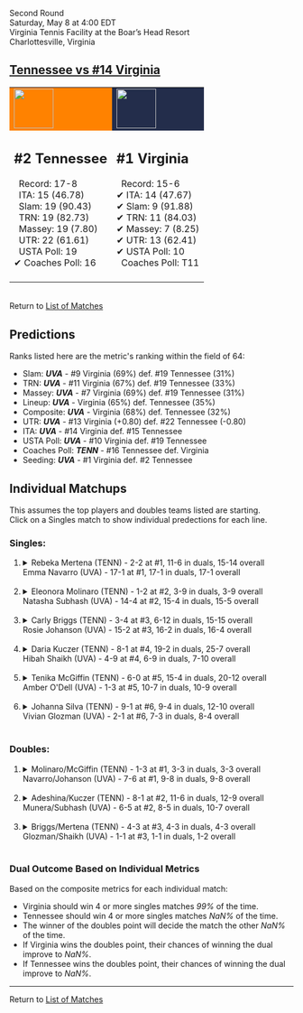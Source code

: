 Second Round  
Saturday, May 8 at 4:00 EDT  
Virginia Tennis Facility at the Boar’s Head Resort  
Charlottesville, Virginia  
## [Tennessee vs #14 Virginia](https://www.ncaa.com/game/5833688)  

<table><tr style="background-color: #d9d9d9 !important"><td style="background-color: #FF8200 !important"><img src="https://www.ncaa.com/sites/default/files/images/logos/schools/t/tennessee.70.png" width="70" height="70" /></td><td style="background-color: #232D4B !important"><img src="https://www.ncaa.com/sites/default/files/images/logos/schools/v/virginia.70.png" width="70" height="70" /></td></tr><tr>
<td>  

<h2>#2 Tennessee</h2>  
&nbsp; Record: 17-8<br>  
&nbsp; ITA: 15 (46.78)<br>  
&nbsp; Slam: 19 (90.43)<br>  
&nbsp; TRN: 19 (82.73)<br>  
&nbsp; Massey: 19 (7.80)<br>  
&nbsp; UTR: 22 (61.61)<br>  
&nbsp; USTA Poll: 19<br>  
&#10004; Coaches Poll: 16<br>  
<br>  

</td>
<td>  

<h2>#1 Virginia</h2>  
&nbsp; Record: 15-6<br>  
&#10004; ITA: 14 (47.67)<br>  
&#10004; Slam: 9 (91.88)<br>  
&#10004; TRN: 11 (84.03)<br>  
&#10004; Massey: 7 (8.25)<br>  
&#10004; UTR: 13 (62.41)<br>  
&#10004; USTA Poll: 10<br>  
&nbsp; Coaches Poll: T11<br>  
<br>  

</td>
</tr></table>  


<br>Return to [List of Matches](../index.md)  

## Predictions  

Ranks listed here are the metric's ranking within the field of 64:  
- Slam: ***UVA*** - #9 Virginia (69%) def. #19 Tennessee (31%)  
- TRN: ***UVA*** - #11 Virginia (67%) def. #19 Tennessee (33%)  
- Massey: ***UVA*** - #7 Virginia (69%) def. #19 Tennessee (31%)  
- Lineup: ***UVA*** - Virginia (65%) def. Tennessee (35%)  
- Composite: ***UVA*** - Virginia (68%) def. Tennessee (32%)  
- UTR: ***UVA*** - #13 Virginia (+0.80) def. #22 Tennessee (-0.80)  
- ITA: ***UVA*** - #14 Virginia def. #15 Tennessee  
- USTA Poll: ***UVA*** - #10 Virginia def. #19 Tennessee  
- Coaches Poll: ***TENN*** - #16 Tennessee def. Virginia  
- Seeding: ***UVA*** - #1 Virginia def. #2 Tennessee  

## Individual Matchups  
This assumes the top players and doubles teams listed are starting.  
Click on a Singles match to show individual predections for each line.  

### Singles:  

<ol>
<li><details>
<summary markdown="span">Rebeka Mertena (TENN) - 2-2 at #1, 11-6 in duals, 15-14 overall<br>Emma Navarro (UVA) - 17-1 at #1, 17-1 in duals, 17-1 overall</summary>
<h4>Predictions</h4><ul>
<li>Slam: <b><i>UVA</i></b> - Navarro (97%) def. Mertena (3%)</li>  
<li>TRN: <b><i>UVA</i></b> - Navarro (99%) def. Mertena (1%)</li>  
<li>Massey: <b><i>UVA</i></b> - Navarro (90%) def. Mertena (10%)</li>  
<li>UTR: <b><i>UVA</i></b> - Navarro (93%) def. Mertena (7%)</li>  
<li>Composite: <b><i>UVA</i></b> - Navarro (95%) def. Mertena (5%)</li>  
<li>ITA: <b><i>UVA</i></b> - Navarro (62.96) def. Mertena (7.45)</li>  
</ul>
</details>&nbsp;</li>
<li><details>
<summary markdown="span">Eleonora Molinaro (TENN) - 1-2 at #2, 3-9 in duals, 3-9 overall<br>Natasha Subhash (UVA) - 14-4 at #2, 15-4 in duals, 15-5 overall</summary>
<h4>Predictions</h4><ul>
<li>Slam: <b><i>UVA</i></b> - Subhash (83%) def. Molinaro (17%)</li>  
<li>TRN: <b><i>UVA</i></b> - Subhash (91%) def. Molinaro (9%)</li>  
<li>Massey: <b><i>UVA</i></b> - Subhash (89%) def. Molinaro (11%)</li>  
<li>UTR: <b><i>UVA</i></b> - Subhash (88%) def. Molinaro (12%)</li>  
<li>Composite: <b><i>UVA</i></b> - Subhash (88%) def. Molinaro (12%)</li>  
<li>ITA: <b><i>UVA</i></b> - Subhash (40.00) def. Molinaro (5.46)</li>  
</ul>
</details>&nbsp;</li>
<li><details>
<summary markdown="span">Carly Briggs (TENN) - 3-4 at #3, 6-12 in duals, 15-15 overall<br>Rosie Johanson (UVA) - 15-2 at #3, 16-2 in duals, 16-4 overall</summary>
<h4>Predictions</h4><ul>
<li>Slam: <b><i>UVA</i></b> - Johanson (67%) def. Briggs (33%)</li>  
<li>TRN: <b><i>UVA</i></b> - Johanson (75%) def. Briggs (25%)</li>  
<li>Massey: <b><i>UVA</i></b> - Johanson (83%) def. Briggs (17%)</li>  
<li>UTR: <b><i>UVA</i></b> - Johanson (83%) def. Briggs (17%)</li>  
<li>Composite: <b><i>UVA</i></b> - Johanson (77%) def. Briggs (23%)</li>  
<li>ITA: <b><i>TENN</i></b> - Briggs (8.89) def. Johanson (6.37)</li>  
</ul>
</details>&nbsp;</li>
<li><details>
<summary markdown="span">Daria Kuczer (TENN) - 8-1 at #4, 19-2 in duals, 25-7 overall<br>Hibah Shaikh (UVA) - 4-9 at #4, 6-9 in duals, 7-10 overall</summary>
<h4>Predictions</h4><ul>
<li>Slam: <b><i>TENN</i></b> - Kuczer (73%) def. Shaikh (27%)</li>  
<li>TRN: <b><i>TENN</i></b> - Kuczer (88%) def. Shaikh (12%)</li>  
<li>Massey: <b><i>TENN</i></b> - Kuczer (84%) def. Shaikh (16%)</li>  
<li>UTR: <b><i>TENN</i></b> - Kuczer (86%) def. Shaikh (14%)</li>  
<li>Composite: <b><i>TENN</i></b> - Kuczer (82%) def. Shaikh (18%)</li>  
<li>ITA: <b><i>TENN</i></b> - Kuczer (3.41) def. Shaikh (1.63)</li>  
</ul>
</details>&nbsp;</li>
<li><details>
<summary markdown="span">Tenika McGiffin (TENN) - 6-0 at #5, 15-4 in duals, 20-12 overall<br>Amber O'Dell (UVA) - 1-3 at #5, 10-7 in duals, 10-9 overall</summary>
<h4>Predictions</h4><ul>
<li>Slam: <b><i>TENN</i></b> - McGiffin (100%) def. O'Dell (0%)</li>  
<li>TRN: <b><i>TENN</i></b> - McGiffin (100%) def. O'Dell (0%)</li>  
<li>Massey: <b><i>TENN</i></b> - McGiffin (68%) def. O'Dell (32%)</li>  
<li>UTR: <b><i>TENN</i></b> - McGiffin (100%) def. O'Dell (0%)</li>  
<li>Composite: <b><i>TENN</i></b> - McGiffin (91%) def. O'Dell (9%)</li>  
<li>ITA: <b><i>TENN</i></b> - McGiffin (1.61) def. O'Dell (1.59)</li>  
</ul>
</details>&nbsp;</li>
<li><details>
<summary markdown="span">Johanna Silva (TENN) - 9-1 at #6, 9-4 in duals, 12-10 overall<br>Vivian Glozman (UVA) - 2-1 at #6, 7-3 in duals, 8-4 overall</summary>
<h4>Predictions</h4><ul>
<li>Slam: <b><i>TENN</i></b> - Silva (67%) def. Glozman (33%)</li>  
<li>TRN: <b><i>TENN</i></b> - Silva (62%) def. Glozman (38%)</li>  
<li>Massey: <b><i>UVA</i></b> - Glozman (45%) def. Silva (55%)</li>  
<li>UTR: <b><i>TENN</i></b> - Silva (82%) def. Glozman (18%)</li>  
<li>Composite: <b><i>TENN</i></b> - Silva (66%) def. Glozman (34%)</li>  
<li>ITA: <b><i>UVA</i></b> - Glozman (2.77) def. Silva (1.85)</li>  
</ul>
</details>&nbsp;</li>
</ol>

### Doubles:  

<ol>
<li><details>
<summary markdown="span">Molinaro/McGiffin (TENN) - 1-3 at #1, 3-3 in duals, 3-3 overall<br>Navarro/Johanson (UVA) - 7-6 at #1, 9-8 in duals, 9-8 overall</summary>
<br>Sorry, we don't have any metrics for this match
</details>&nbsp;</li>
<li><details>
<summary markdown="span">Adeshina/Kuczer (TENN) - 8-1 at #2, 11-6 in duals, 12-9 overall<br>Munera/Subhash (UVA) - 6-5 at #2, 8-5 in duals, 10-7 overall</summary>
<br>Sorry, we don't have any metrics for this match
</details>&nbsp;</li>
<li><details>
<summary markdown="span">Briggs/Mertena (TENN) - 4-3 at #3, 4-3 in duals, 4-3 overall<br>Glozman/Shaikh (UVA) - 1-1 at #3, 1-1 in duals, 1-2 overall</summary>
<br>Sorry, we don't have any metrics for this match
</details>&nbsp;</li>
</ol>

### Dual Outcome Based on Individual Metrics  
  
Based on the composite metrics for each individual match:  
- Virginia should win 4 or more singles matches _99%_ of the time.  
- Tennessee should win 4 or more singles matches _NaN%_ of the time.  
- The winner of the doubles point will decide the match the other _NaN%_ of the time.  
- If Virginia wins the doubles point, their chances of winning the dual improve to _NaN%_.  
- If Tennessee wins the doubles point, their chances of winning the dual improve to _NaN%_.  
  
------

Return to [List of Matches](../index.md)  
